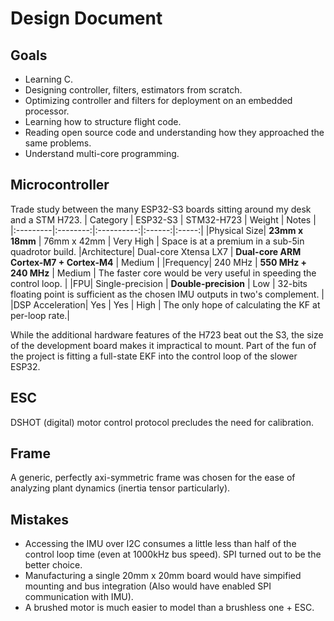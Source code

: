 # Design Document

## Goals
- Learning C.
- Designing controller, filters, estimators from scratch.
- Optimizing controller and filters for deployment on an embedded processor.
- Learning how to structure flight code.
- Reading open source code and understanding how they approached the same problems.
- Understand multi-core programming.

## Microcontroller
Trade study between the many ESP32-S3 boards sitting around my desk and a STM H723.
| Category | ESP32-S3 | STM32-H723 | Weight | Notes |
|:---------|:--------:|:----------:|:------:|:-----:|
|Physical Size| **23mm x 18mm** | 76mm x 42mm | Very High | Space is at a premium in a sub-5in quadrotor build.
|Architecture| Dual-core Xtensa LX7 | **Dual-core ARM Cortex-M7 + Cortex-M4** | Medium |
|Frequency| 240 MHz | **550 MHz + 240 MHz** | Medium | The faster core would be very useful in speeding the control loop. |
|FPU| Single-precision | **Double-precision** | Low | 32-bits floating point is sufficient as the chosen IMU outputs in two's complement. |
|DSP Acceleration| Yes | Yes | High | The only hope of calculating the KF at per-loop rate.|

While the additional hardware features of the H723 beat out the S3, the size of the development board makes it impractical to mount. Part of the fun of the project is fitting a full-state EKF into the control loop of the slower ESP32. 

## ESC
DSHOT (digital) motor control protocol precludes the need for calibration.

## Frame
A generic, perfectly axi-symmetric frame was chosen for the ease of analyzing plant dynamics (inertia tensor particularly).

## Mistakes
- Accessing the IMU over I2C consumes a little less than half of the control loop time (even at 1000kHz bus speed). SPI turned out to be the better choice.
- Manufacturing a single 20mm x 20mm board would have simpified mounting and bus integration (Also would have enabled SPI communication with IMU). 
- A brushed motor is much easier to model than a brushless one + ESC.